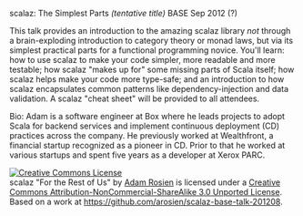 scalaz: The Simplest Parts _(tentative title)_
BASE Sep 2012 (?)

This talk provides an introduction to the amazing scalaz library *not* through a brain-exploding introduction to category theory or monad laws, but via its simplest practical parts for a functional programming novice. You'll learn: how to use scalaz to make your code simpler, more readable and more testable; how scalaz "makes up for" some missing parts of Scala itself; how scalaz helps make your code more type-safe; and an introduction to how scalaz encapsulates common patterns like dependency-injection and data validation. A scalaz "cheat sheet" will be provided to all attendees.

Bio: Adam is a software engineer at Box where he leads projects to adopt Scala for backend services and implement continuous deployment (CD) practices across the company. He previously worked at Wealthfront, a financial startup recognized as a pioneer in CD. Prior to that he worked at various startups and spent five years as a developer at Xerox PARC.

<a rel="license" href="http://creativecommons.org/licenses/by-nc-sa/3.0/deed.en_US"><img alt="Creative Commons License" style="border-width:0" src="http://i.creativecommons.org/l/by-nc-sa/3.0/88x31.png" /></a><br /><span xmlns:dct="http://purl.org/dc/terms/" property="dct:title">scalaz "For the Rest of Us"</span> by <a xmlns:cc="http://creativecommons.org/ns#" href="http://arosien.github.com/scalaz-base-talk-201208" property="cc:attributionName" rel="cc:attributionURL">Adam Rosien</a> is licensed under a <a rel="license" href="http://creativecommons.org/licenses/by-nc-sa/3.0/deed.en_US">Creative Commons Attribution-NonCommercial-ShareAlike 3.0 Unported License</a>.<br />Based on a work at <a xmlns:dct="http://purl.org/dc/terms/" href="https://github.com/arosien/scalaz-base-talk-201208" rel="dct:source">https://github.com/arosien/scalaz-base-talk-201208</a>.
